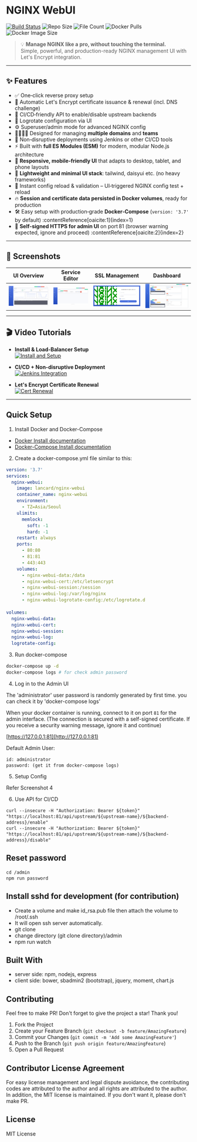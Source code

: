 # NGINX WebUI

[![Build Status](https://github.com/lancard/nginx-webui/actions/workflows/build-docker.yml/badge.svg)](https://github.com/lancard/nginx-webui/actions/workflows/build-docker.yml)
![Repo Size](https://img.shields.io/github/repo-size/lancard/nginx-webui)
![File Count](https://img.shields.io/github/directory-file-count/lancard/nginx-webui)
![Docker Pulls](https://img.shields.io/docker/pulls/lancard/nginx-webui)
![Docker Image Size](https://img.shields.io/docker/image-size/lancard/nginx-webui)

> 💡 **Manage NGINX like a pro, without touching the terminal.**  
> Simple, powerful, and production-ready NGINX management UI with Let's Encrypt integration.

---

## ✨ Features

- ✅ One‑click reverse proxy setup  
- 🔐 Automatic Let's Encrypt certificate issuance & renewal (incl. DNS challenge)  
- 🔄 CI/CD‑friendly API to enable/disable upstream backends  
- 🧰 Logrotate configuration via UI  
- ⚙️ Superuser/admin mode for advanced NGINX config  
- 👨‍👩‍👧‍👦 Designed for managing **multiple domains** and **teams**  
- 🧪 Non‑disruptive deployments using Jenkins or other CI/CD tools  
- ⚡ Built with **full ES Modules (ESM)** for modern, modular Node.js architecture  
- 📱 **Responsive, mobile‑friendly UI** that adapts to desktop, tablet, and phone layouts  
- 🧩 **Lightweight and minimal UI stack**: tailwind, daisyui etc. (no heavy frameworks)  
- 🔁 Instant config reload & validation – UI‑triggered NGINX config test + reload  
- 🔥 **Session and certificate data persisted in Docker volumes**, ready for production
- 🛠 Easy setup with production‑grade **Docker‑Compose** (`version: '3.7'` by default) :contentReference[oaicite:1]{index=1}  
- 🔐 **Self‑signed HTTPS for admin UI** on port 81 (browser warning expected, ignore and proceed) :contentReference[oaicite:2]{index=2}  


---

## 📸 Screenshots

| UI Overview | Service Editor | SSL Management | Dashboard |
|------------|----------------|----------------|-----------|
| ![](./screenshot/screenshot1.png) | ![](./screenshot/screenshot2.png) | ![](./screenshot/screenshot3.png) | ![](./screenshot/screenshot4.png) |

---

## 🎬 Video Tutorials

- **Install & Load-Balancer Setup**  
  [![Install and Setup](https://img.youtube.com/vi/3SEdU_Jj5IM/0.jpg)](https://www.youtube.com/watch?v=3SEdU_Jj5IM)

- **CI/CD + Non-disruptive Deployment**  
  [![Jenkins Integration](https://img.youtube.com/vi/UaJF-s2AuZo/0.jpg)](https://www.youtube.com/watch?v=UaJF-s2AuZo)

- **Let's Encrypt Certificate Renewal**  
  [![Cert Renewal](https://img.youtube.com/vi/O12f2PYPCpU/0.jpg)](https://www.youtube.com/watch?v=O12f2PYPCpU)

---

## Quick Setup

1. Install Docker and Docker-Compose

- [Docker Install documentation](https://docs.docker.com/install/)
- [Docker-Compose Install documentation](https://docs.docker.com/compose/install/)

2. Create a docker-compose.yml file similar to this:

```yml
version: '3.7'
services:
  nginx-webui:
    image: lancard/nginx-webui
    container_name: nginx-webui
    environment:
      - TZ=Asia/Seoul
    ulimits:
      memlock:
        soft: -1
        hard: -1
    restart: always
    ports:
      - 80:80
      - 81:81
      - 443:443
    volumes:
      - nginx-webui-data:/data
      - nginx-webui-cert:/etc/letsencrypt
      - nginx-webui-session:/session
      - nginx-webui-log:/var/log/nginx
      - nginx-webui-logrotate-config:/etc/logrotate.d

volumes:
  nginx-webui-data:
  nginx-webui-cert:
  nginx-webui-session:
  nginx-webui-log:
  logrotate-config:
```

3. Run docker-compose

```bash
docker-compose up -d
docker-compose logs # for check admin password
```

4. Log in to the Admin UI

The 'administrator' user password is randomly generated by first time.
you can check it by 'docker-compose logs'

When your docker container is running, connect to it on port `81` for the admin interface.
(The connection is secured with a self-signed certificate. If you receive a security warning message, ignore it and continue)

[https://127.0.0.1:81](http://127.0.0.1:81)

Default Admin User:
```
id: administrator
password: (get it from docker-compose logs)
```

5. Setup Config

Refer Screenshot 4

6. Use API for CI/CD

```
curl --insecure -H "Authorization: Bearer ${token}" "https://localhost:81/api/upstream/${upstream-name}/${backend-address}/enable"
curl --insecure -H "Authorization: Bearer ${token}" "https://localhost:81/api/upstream/${upstream-name}/${backend-address}/disable"
```

## Reset password

```
cd /admin
npm run password
```

## Install sshd for development (for contribution)

- Create a volume and make id_rsa.pub file then attach the volume to /root/.ssh
- It will open ssh server automatically.
- git clone
- change directory (git clone directory)/admin
- npm run watch

## Built With

- server side: npm, nodejs, express
- client side: bower, sbadmin2 (bootstrap), jquery, moment, chart.js


## Contributing

Feel free to make PR!
Don't forget to give the project a star! Thank you!

1. Fork the Project
2. Create your Feature Branch (`git checkout -b feature/AmazingFeature`)
3. Commit your Changes (`git commit -m 'Add some AmazingFeature'`)
4. Push to the Branch (`git push origin feature/AmazingFeature`)
5. Open a Pull Request

## Contributor License Agreement

For easy license management and legal dispute avoidance, the contributing codes are attributed to the author and all rights are attributed to the author. In addition, the MIT license is maintained. If you don't want it, please don't make PR.

## License

MIT License
